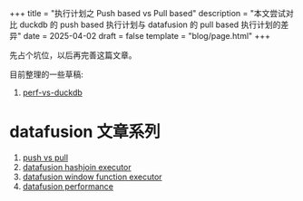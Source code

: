 +++
title = "执行计划之 Push based vs Pull based"
description = "本文尝试对比 duckdb 的 push based 执行计划与 datafusion 的 pull based 执行计划的差异"
date = 2025-04-02
draft = false
template = "blog/page.html"
+++

先占个坑位，以后再完善这篇文章。

目前整理的一些草稿:
1. [perf-vs-duckdb](/learning/perf-vs-duckdb-1.html)

# datafusion 文章系列
1. [push vs pull](@/blog/2025-04-08-duck-push-vs-datafusion-pull/index.md)
2. [datafusion hashjoin executor](@/blog/2025-05-08-datafusion-hashjoin/index.md)
3. [datafusion window function executor](@/blog/2025-05-26-datafusion-window-function/index.md)
4. [datafusion performance](@/blog/2025-06-06-datafusion-performance/index.md)
